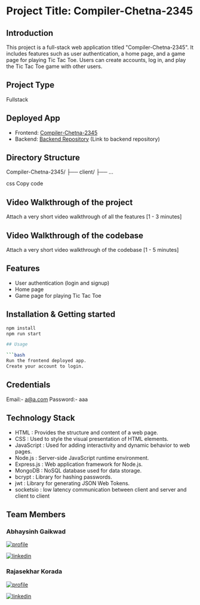 # Project Title: Compiler-Chetna-2345

## Introduction

This project is a full-stack web application titled "Compiler-Chetna-2345". It includes features such as user authentication, a home page, and a game page for playing Tic Tac Toe. Users can create accounts, log in, and play the Tic Tac Toe game with other users.

## Project Type

Fullstack

## Deployed App

- Frontend: [Compiler-Chetna-2345](https://compiler-chetna-2345.vercel.app/)
- Backend: [Backend Repository](#) (Link to backend repository)

## Directory Structure

Compiler-Chetna-2345/
├── client/
├── ...

css
Copy code

## Video Walkthrough of the project

Attach a very short video walkthrough of all the features [1 - 3 minutes]

## Video Walkthrough of the codebase

Attach a very short video walkthrough of the codebase [1 - 5 minutes]

## Features

- User authentication (login and signup)
- Home page
- Game page for playing Tic Tac Toe

## Installation & Getting started

```bash
npm install 
npm run start

## Usage

```bash
Run the frontend deployed app.
Create your account to login.
```


## Credentials

Email:- a@a.com
Password:- aaa


## Technology Stack
- HTML       : Provides the structure and content of a web page.
- CSS        : Used to style the visual presentation of HTML elements.
- JavaScript : Used for adding interactivity and dynamic behavior to web pages.
- Node.js    : Server-side JavaScript runtime environment.
- Express.js : Web application framework for Node.js.
- MongoDB    : NoSQL database used for data storage.
- bcrypt     : Library for hashing passwords.
- jwt        : Library for generating JSON Web Tokens.
- socketsio  : low latency communication between client and server and client to client


## Team Members 
### Abhaysinh Gaikwad
[![profile](https://img.shields.io/badge/Github-000?style=for-the-badge&logo=ko-fi&logoColor=white)](https://github.com/abhaysinh-gaikwad)

[![linkedin](https://img.shields.io/badge/Linkedin-0A66C2?style=for-the-badge&logo=linkedin&logoColor=white)](https://www.linkedin.com/in/abhaysinh-anil-gaikwad/)


### Rajasekhar Korada 
[![profile](https://img.shields.io/badge/Github-000?style=for-the-badge&logo=ko-fi&logoColor=white)](https://github.com/RScodes1)

[![linkedin](https://img.shields.io/badge/Linkedin-0A66C2?style=for-the-badge&logo=linkedin&logoColor=white)](https://www.linkedin.com/in/rajasekhar-korada-14b417177/)


